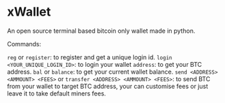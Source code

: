 # xWallet

An open source terminal based bitcoin only wallet made in python.


Commands:

`reg` or `register`: to register and get a unique login id.
`login <YOUR_UNIQUE_LOGIN_ID>`: to login your wallet
`address`: to get your BTC address.
`bal` or `balance`: to get your current wallet balance.
`send <ADDRESS> <AMMOUNT> <FEES>` or `transfer <ADDRESS> <AMMOUNT> <FEES>`: to send BTC from your wallet to target BTC address, your can customise fees or just leave it to take default miners fees.
